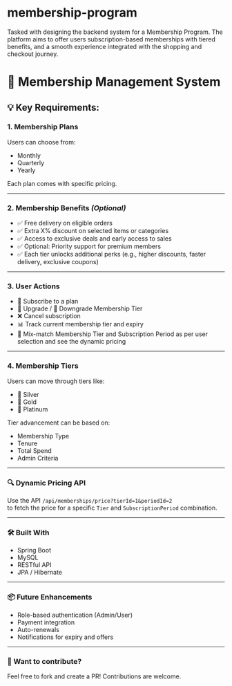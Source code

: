 # membership-program
Tasked with designing the backend system for a Membership Program. The platform aims to offer users subscription-based memberships with tiered benefits, and a smooth experience integrated with the shopping and checkout journey.


# 🧾 Membership Management System

## 💡 Key Requirements:

### 1. Membership Plans
Users can choose from:
- Monthly
- Quarterly
- Yearly

Each plan comes with specific pricing.

---

### 2. Membership Benefits *(Optional)*
- ✅ Free delivery on eligible orders
- ✅ Extra X% discount on selected items or categories
- ✅ Access to exclusive deals and early access to sales
- ✅ Optional: Priority support for premium members
- ✅ Each tier unlocks additional perks (e.g., higher discounts, faster delivery, exclusive coupons)

---

### 3. User Actions
- 🔄 Subscribe to a plan
- 🔼 Upgrade / 🔽 Downgrade Membership Tier
- ❌ Cancel subscription
- 📊 Track current membership tier and expiry
- 📌 Mix-match Membership Tier and Subscription Period as per user selection and see the dynamic pricing

---

### 4. Membership Tiers
Users can move through tiers like:
- 🥈 Silver
- 🥇 Gold
- 💎 Platinum

Tier advancement can be based on:
- Membership Type
- Tenure
- Total Spend
- Admin Criteria

---

### 🔍 Dynamic Pricing API
Use the API `/api/memberships/price?tierId=1&periodId=2`  
to fetch the price for a specific `Tier` and `SubscriptionPeriod` combination.

---

### 🛠 Built With
- Spring Boot
- MySQL
- RESTful API
- JPA / Hibernate

---

### 📦 Future Enhancements
- Role-based authentication (Admin/User)
- Payment integration
- Auto-renewals
- Notifications for expiry and offers

---

### 💬 Want to contribute?
Feel free to fork and create a PR! Contributions are welcome.
